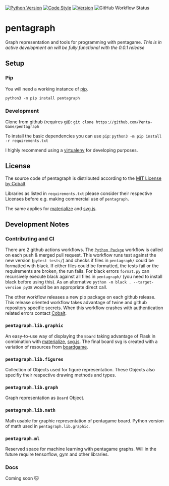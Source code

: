[![Python Version](https://img.shields.io/badge/python-3.8.2-blue?style=for-the-badge&logo=python)](https://www.python.org/downloads/release/python-382/) [![Code Style](https://img.shields.io/badge/Style-black-%23000000?style=for-the-badge)](https://black.readthedocs.io/) [![Version](https://img.shields.io/badge/Version-Beta-red?style=for-the-badge)](https://pypi.org/project/pentagraph/) ![GitHub Workflow Status](https://img.shields.io/github/workflow/status/Penta-Game/pentagraph/Python%20package?style=for-the-badge)

# pentagraph

Graph representation and tools for programming with pentagame. _This is in active development an will be fully functional with the 0.0.1 release_

## Setup

### Pip

You will need a working instance of [pip](https://www.makeuseof.com/tag/install-pip-for-python/).

`python3 -m pip install pentagraph`

### Development

Clone from github (requires [git](https://git-scm.com/book/en/v2/Getting-Started-Installing-Git)): `git clone https://github.com/Penta-Game/pentagraph`

To install the basic dependencies you can use `pip`: `python3 -m pip install -r requirements.txt`

I highly recommend using a [virtualenv](https://docs.python.org/3/library/venv.html) for developing purposes.

## License

The source code of pentagraph is distributed according to the [MIT License by Cobalt](https://github.com/Penta-Game/pentagraph/blob/master/LICENSE)

Libraries as listed in `requirements.txt` please consider their respective Licenses before e.g. making commercial use of `pentagraph`.

The same applies for [materialize](https://materializecss.com/) and [svg.js](https://svgjs.com/docs/3.0).

## Development Notes

### Contributing and CI

There are 2 github actions workflows. The [`Python Packge`](https://github.com/Penta-Game/pentagraph/actions?query=workflow%3A%22Python+package%22) workflow is called on each push & merged pull request. This workflow runs test against the new version (`pytest tests/`) and checks if files in `pentagraph/` could be formatted with black. If either files could be formatted, the tests fail or the requirements are broken, the run fails. For black errors `format.py` can recursively execute black against all files in `pentagraph/` (you need to install black before using this). As an alternative `python -m black . --target-version py38` would be an appropriate direct call.

The other workflow releases a new pip package on each github release. This release oriented workflow takes advantage of twine and github repository specific secrets. When this workflow crashes with authentication related errors contact [Cobalt](https://cobalt.rocks).

### `pentagraph.lib.graphic`

An easy-to-use way of displaying the `Board` taking advantage of Flask in combination with [materialize](https://materializecss.com/), [svg.js](https://svgjs.com/docs/3.0). The final board svg is created with a variation of resources from [boardgame](https://github.com/Penta-Game/boardgame).

### `pentagraph.lib.figures`

Collection of Objects used for figure representation. These Objects also specifiy their respective drawing methods and types.

### `pentagraph.lib.graph`

Graph representation as `Board` Object.

### `pentagraph.lib.math`

Math usable for graphic representation of pentagame board. Python version of math used in `pentagraph.lib.graphic`.

### `pentagraph.ml`

Reserved space for machine learning with pentagame graphs. Will in the future require tensorflow, gym and other libraries.

### Docs

Coming soon :cat:
